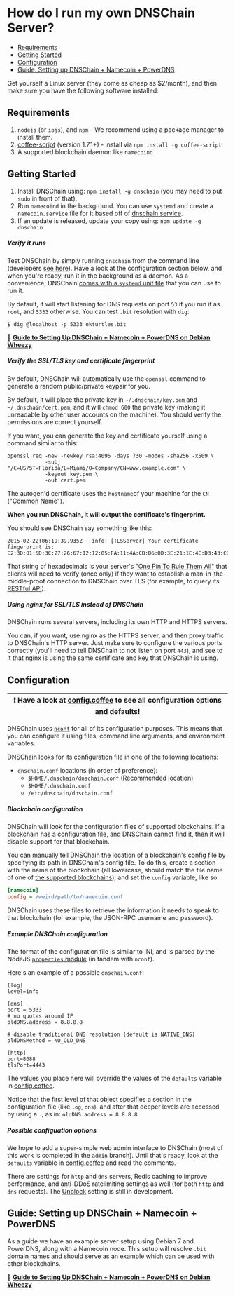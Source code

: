 # How do I run my own DNSChain Server?

- [Requirements](#requirements)
- [Getting Started](#getting-started)
- [Configuration](#configuration)
- [Guide: Setting up DNSChain + Namecoin + PowerDNS](#guide-setting-up-dnschain--namecoin--powerdns)

Get yourself a Linux server (they come as cheap as $2/month), and then make sure you have the following software installed:

## Requirements

1. `nodejs` (or `iojs`), and `npm` - We recommend using a package manager to install them.
2. [coffee-script](https://github.com/jashkenas/coffee-script) (version 1.7.1+) - install via `npm install -g coffee-script`
3. A supported blockchain daemon like `namecoind`

## Getting Started

1. Install DNSChain using: `npm install -g dnschain` (you may need to put `sudo` in front of that).
2. Run `namecoind` in the background. You can use `systemd` and create a `namecoin.service` file for it based off of [dnschain.service](<../scripts/dnschain.service>).
3. If an update is released, update your copy using: `npm update -g dnschain`

##### Verify it runs

Test DNSChain by simply running `dnschain` from the command line (developers [see here](#Working)). Have a look at the configuration section below, and when you're ready, run it in the background as a daemon. As a convenience, DNSChain [comes with a `systemd` unit file](<../scripts/dnschain.service>) that you can use to run it.

By default, it will start listening for DNS requests on port `53` if you run it as `root`, and `5333` otherwise. You can test `.bit` resolution with `dig`:

    $ dig @localhost -p 5333 okturtles.bit

**:page_facing_up: [Guide to Setting Up DNSChain + Namecoin + PowerDNS on Debian Wheezy](setting-up-dnschain-namecoin-powerdns-server.md)**

<a name="autogen"></a>
##### Verify the SSL/TLS key and certificate fingerprint

By default, DNSChain will automatically use the `openssl` command to generate a random public/private keypair for you.

By default, it will place the private key in `~/.dnschain/key.pem` and `~/.dnschain/cert.pem`, and it will `chmod 600` the private key (making it unreadable by other user accounts on the machine). You should verify the permissions are correct yourself.

If you want, you can generate the key and certificate yourself using a command similar to this:

    openssl req -new -newkey rsa:4096 -days 730 -nodes -sha256 -x509 \
                -subj "/C=US/ST=Florida/L=Miami/O=Company/CN=www.example.com" \
                -keyout key.pem \
                -out cert.pem

The autogen'd certificate uses the `hostname`of your machine for the `CN` ("Common Name").

__When you run DNSChain, it will output the certificate's fingerprint.__

You should see DNSChain say something like this:

    2015-02-22T06:19:39.935Z - info: [TLSServer] Your certificate fingerprint is: E2:3D:01:5D:3C:27:26:67:12:12:05:FA:11:4A:CB:D6:0D:3E:21:1E:4C:D3:43:C0:FC:79:DB:24:91:31:EE:18

That string of hexadecimals is your server's ["One Pin To Rule Them All"](What-is-it.md#MITMProof) that clients will need to verify (once only) if they want to establish a man-in-the-middle-proof connection to DNSChain over TLS (for example, to query its [RESTful API](What-is-it.md#API)).

##### Using nginx for SSL/TLS instead of DNSChain

DNSChain runs several servers, including its own HTTP and HTTPS servers.

You can, if you want, use nginx as the HTTPS server, and then proxy traffic to DNSChain's HTTP server. Just make sure to configure the various ports correctly (you'll need to tell DNSChain to not listen on port `443`), and see to it that nginx is using the same certificate and key that DNSChain is using.

## Configuration

| **:exclamation: Have a look at [config.coffee](<../src/lib/config.coffee>) to see all configuration options and defaults!** |
|-----------------------------------------------------------------------------------------------------------------------------|

DNSChain uses [`nconf`](https://github.com/flatiron/nconf) for all of its configuration purposes. This means that you can configure it using files, command line arguments, and environment variables.

DNSChain looks for its configuration file in one of the following locations:

- `dnschain.conf` locations (in order of preference):
    - `$HOME/.dnschain/dnschain.conf` (Recommended location)
    - `$HOME/.dnschain.conf`
    - `/etc/dnschain/dnschain.conf`

##### Blockchain configuration

DNSChain will look for the configuration files of supported blockchains. If a blockchain has a configuration file, and DNSChain cannot find it, then it will disable support for that blockchain.

You can manually tell DNSChain the location of a blockchain's config file by specifying its path in DNSChain's config file. To do this, create a section with the name of the blockchain (all lowercase, should match the file name of one of [the supported blockchains](<../src/lib/blockchains/>)), and set the `config` variable, like so:

```ini
[namecoin]
config = /weird/path/to/namecoin.conf  
```

DNSChain uses these files to retrieve the information it needs to speak to that blockchain (for example, the JSON-RPC username and password).

##### Example DNSChain configuration

The format of the configuration file is similar to INI, and is parsed by the NodeJS [`properties` module](https://github.com/gagle/node-properties) (in tandem with `nconf`).

Here's an example of a possible `dnschain.conf`:

    [log]
    level=info
    
    [dns]
    port = 5333
    # no quotes around IP
    oldDNS.address = 8.8.8.8
    
    # disable traditional DNS resolution (default is NATIVE_DNS)
    oldDNSMethod = NO_OLD_DNS
    
    [http]
    port=8088
    tlsPort=4443

The values you place here will override the values of the `defaults` variable in [config.coffee](<../src/lib/config.coffee>).

Notice that the first level of that object specifies a section in the configuration file (like `log`, `dns`), and after that deeper levels are accessed by using a `.`, as in: `oldDNS.address = 8.8.8.8`

##### Possible configuation options

We hope to add a super-simple web admin interface to DNSChain (most of this work is completed in the `admin` branch). Until that's ready, look at the `defaults` variable in [config.coffee](<../src/lib/config.coffee>) and read the comments.

There are settings for `http` and `dns` servers, Redis caching to improve performance, and anti-DDoS ratelimiting settings as well (for both `http` and `dns` requests). The [Unblock](What-is-it.md#Censorship) setting is still in development.

## Guide: Setting up DNSChain + Namecoin + PowerDNS

As a guide we have an example server setup using Debian 7 and PowerDNS, along with a Namecoin node. This setup will resolve `.bit` domain names and should serve as an example which can be used with other blockchains.

**:page_facing_up: [Guide to Setting Up DNSChain + Namecoin + PowerDNS on Debian Wheezy](setting-up-dnschain-namecoin-powerdns-server.md)**
